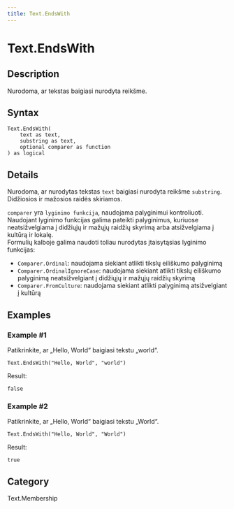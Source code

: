 ```yaml
---
title: Text.EndsWith
---
```


# Text.EndsWith


## Description

Nurodoma, ar tekstas baigiasi nurodyta reikšme.


## Syntax

```powerquery
Text.EndsWith(
    text as text,
    substring as text,
    optional comparer as function
) as logical
```


## Details

Nurodoma, ar nurodytas tekstas <code>text</code> baigiasi nurodyta reikšme <code>substring</code>. Didžiosios ir mažosios raidės skiriamos.      <div>        <code>comparer</code> yra <code>lyginimo funkcija</code>, naudojama palyginimui kontroliuoti. Naudojant lyginimo funkcijas galima pateikti palyginimus, kuriuose neatsižvelgiama į didžiųjų ir mažųjų raidžių skyrimą arba atsižvelgiama į kultūrą ir lokalę.      </div>      <div>        Formulių kalboje galima naudoti toliau nurodytas įtaisytąsias lyginimo funkcijas:      </div>      <ul>        <li><code>Comparer.Ordinal</code>: naudojama siekiant atlikti tikslų eiliškumo palyginimą</li>        <li><code>Comparer.OrdinalIgnoreCase</code>: naudojama siekiant atlikti tikslų eiliškumo palyginimą neatsižvelgiant į didžiųjų ir mažųjų raidžių skyrimą</li>        <li> <code>Comparer.FromCulture</code>: naudojama siekiant atlikti palyginimą atsižvelgiant į kultūrą</li>      </ul>


## Examples

### Example #1 
Patikrinkite, ar „Hello, World“ baigiasi tekstu „world“.
```powerquery
Text.EndsWith("Hello, World", "world")
```

Result: 
```powerquery
false
```


### Example #2 
Patikrinkite, ar „Hello, World“ baigiasi tekstu „World“.
```powerquery
Text.EndsWith("Hello, World", "World")
```

Result: 
```powerquery
true
```




## Category
Text.Membership
